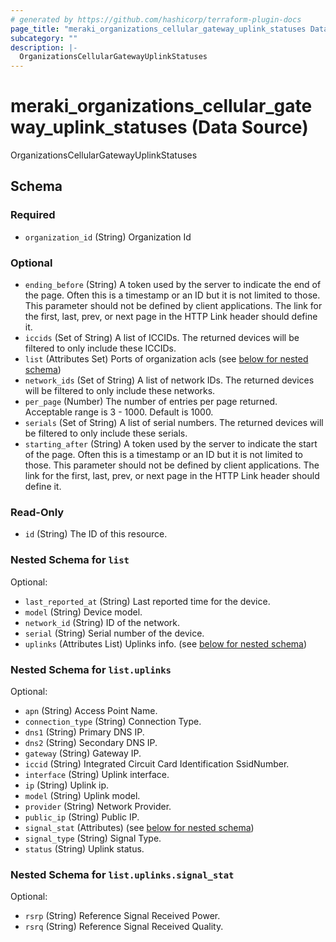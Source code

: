 ```yaml
---
# generated by https://github.com/hashicorp/terraform-plugin-docs
page_title: "meraki_organizations_cellular_gateway_uplink_statuses Data Source - terraform-provider-meraki"
subcategory: ""
description: |-
  OrganizationsCellularGatewayUplinkStatuses
---
```


# meraki_organizations_cellular_gateway_uplink_statuses (Data Source)

OrganizationsCellularGatewayUplinkStatuses



<!-- schema generated by tfplugindocs -->
## Schema

### Required

- `organization_id` (String) Organization Id

### Optional

- `ending_before` (String) A token used by the server to indicate the end of the page. Often this is a timestamp or an ID but it is not limited to those. This parameter should not be defined by client applications. The link for the first, last, prev, or next page in the HTTP Link header should define it.
- `iccids` (Set of String) A list of ICCIDs. The returned devices will be filtered to only include these ICCIDs.
- `list` (Attributes Set) Ports of organization acls (see [below for nested schema](#nestedatt--list))
- `network_ids` (Set of String) A list of network IDs. The returned devices will be filtered to only include these networks.
- `per_page` (Number) The number of entries per page returned. Acceptable range is 3 - 1000. Default is 1000.
- `serials` (Set of String) A list of serial numbers. The returned devices will be filtered to only include these serials.
- `starting_after` (String) A token used by the server to indicate the start of the page. Often this is a timestamp or an ID but it is not limited to those. This parameter should not be defined by client applications. The link for the first, last, prev, or next page in the HTTP Link header should define it.

### Read-Only

- `id` (String) The ID of this resource.

<a id="nestedatt--list"></a>
### Nested Schema for `list`

Optional:

- `last_reported_at` (String) Last reported time for the device.
- `model` (String) Device model.
- `network_id` (String) ID of the network.
- `serial` (String) Serial number of the device.
- `uplinks` (Attributes List) Uplinks info. (see [below for nested schema](#nestedatt--list--uplinks))

<a id="nestedatt--list--uplinks"></a>
### Nested Schema for `list.uplinks`

Optional:

- `apn` (String) Access Point Name.
- `connection_type` (String) Connection Type.
- `dns1` (String) Primary DNS IP.
- `dns2` (String) Secondary DNS IP.
- `gateway` (String) Gateway IP.
- `iccid` (String) Integrated Circuit Card Identification SsidNumber.
- `interface` (String) Uplink interface.
- `ip` (String) Uplink ip.
- `model` (String) Uplink model.
- `provider` (String) Network Provider.
- `public_ip` (String) Public IP.
- `signal_stat` (Attributes) (see [below for nested schema](#nestedatt--list--uplinks--signal_stat))
- `signal_type` (String) Signal Type.
- `status` (String) Uplink status.

<a id="nestedatt--list--uplinks--signal_stat"></a>
### Nested Schema for `list.uplinks.signal_stat`

Optional:

- `rsrp` (String) Reference Signal Received Power.
- `rsrq` (String) Reference Signal Received Quality.
